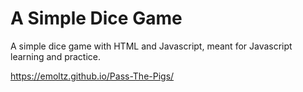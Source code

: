 # A Simple Dice Game
A simple dice game with HTML and Javascript, meant for Javascript learning and practice.


https://emoltz.github.io/Pass-The-Pigs/
